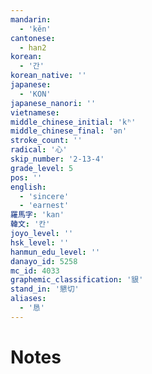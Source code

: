 ```yaml
---
mandarin:
  - 'kěn'
cantonese:
  - han2
korean:
  - '간'
korean_native: ''
japanese:
  - 'KON'
japanese_nanori: ''
vietnamese:
middle_chinese_initial: 'kʰ'
middle_chinese_final: 'ən'
stroke_count: ''
radical: '心'
skip_number: '2-13-4'
grade_level: 5
pos: ''
english:
  - 'sincere'
  - 'earnest'
羅馬字: 'kan'
韓文: '칸'
joyo_level: ''
hsk_level: ''
hanmun_edu_level: ''
danayo_id: 5258
mc_id: 4033
graphemic_classification: '貇'
stand_in: '懇切'
aliases:
  - '恳'
---
```


# Notes
